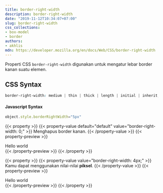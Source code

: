 ```yaml
---
title: border-right-width
description: border-right-width
date: "2019-11-12T10:34:07+07:00"
slug: border-right-width
css_collections:
- box-model
- border
authors:
- akhlis
mdn: https://developer.mozilla.org/en/docs/Web/CSS/border-right-width
---
```


Properti CSS `border-right-width` digunakan untuk mengatur lebar border kanan suatu elemen.

## CSS Syntax
```css
border-right-width: medium | thin | thick | length | initial | inherit;
```

#### Javascript Syntax
```js
object.style.borderRightWidth="5px"
```

{{< property >}}
{{< property-value default="default" value="border-right-width: 0;" >}}
Menghapus border kanan.
{{< /property-value >}}
{{< property-preview >}}
<div class="property__example border-right-width border-r-0 border-solid border-gray-600 py-2 px-4"
    id="border-right-width-0">Hello world</div>
{{< /property-preview >}}
{{< /property >}}

{{< property >}}
{{< property-value value="border-right-width: 4px;" >}}
Kamu dapat menggunakan nilai-nilai __piksel__.
{{< /property-value >}}
{{< property-preview >}}
<div class="property__example border-right-width border-r-4 border-solid border-gray-600 py-2 px-4"
    id="border-right-width-4px">Hello world</div>
{{< /property-preview >}}
{{< /property >}}